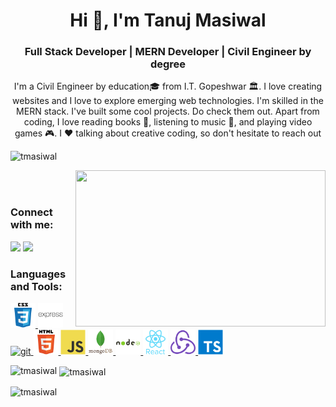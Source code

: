<h1 align="center">Hi 👋, I'm Tanuj Masiwal</h1>
<h3 align="center">Full Stack Developer | MERN Developer | Civil Engineer by degree</h3>
<p align="center"> I'm a Civil Engineer by education🎓 from I.T. Gopeshwar 🏛.  I love creating websites and I love to explore emerging web technologies. I'm skilled in the MERN stack. I've built some cool projects. Do check them out. Apart from coding, I love reading books 📘, listening to music 🎵, and playing video games 🎮. I ♥️ talking about creative coding, so don't hesitate to reach out </p>
<p align="left"> <img src="https://komarev.com/ghpvc/?username=tmasiwal&label=Profile%20views&color=0e75b6&style=flat" alt="tmasiwal" /> </p>
 <img align="right"   src="https://github.com/tmasiwal/tmasiwal/assets/123891999/0541dbc7-0c4e-4663-ad3e-b4ce185faec7" width="400" height="250"/>
 <br>
 <br>

<h3 align="left">Connect with me:</h3>
<p align="left">
<a href="https://www.linkedin.com/in/tanuj-masiwal-aa356b1b8/"> <img src="https://img.shields.io/badge/linkedin-%230077B5.svg?&style=for-the-badge&logo=linkedin&logoColor=white" /></a>
<a href="mailto:tanujmasiwal@gmail.com"> <img src="https://img.shields.io/badge/Gmail-D14836?style=for-the-badge&logo=gmail&logoColor=white" /></a>
</p>


<h3 align="left">Languages and Tools:</h3>
<p align="left"> <a href="https://www.w3schools.com/css/" target="_blank" rel="noreferrer"> <img src="https://raw.githubusercontent.com/devicons/devicon/master/icons/css3/css3-original-wordmark.svg" alt="css3" width="40" height="40"/> </a> <a href="https://expressjs.com" target="_blank" rel="noreferrer"> <img src="https://raw.githubusercontent.com/devicons/devicon/master/icons/express/express-original-wordmark.svg" alt="express" width="40" height="40"/> </a> <a href="https://git-scm.com/" target="_blank" rel="noreferrer"> <img src="https://www.vectorlogo.zone/logos/git-scm/git-scm-icon.svg" alt="git" width="40" height="40"/> </a> <a href="https://www.w3.org/html/" target="_blank" rel="noreferrer"> <img src="https://raw.githubusercontent.com/devicons/devicon/master/icons/html5/html5-original-wordmark.svg" alt="html5" width="40" height="40"/> </a> <a href="https://developer.mozilla.org/en-US/docs/Web/JavaScript" target="_blank" rel="noreferrer"> <img src="https://raw.githubusercontent.com/devicons/devicon/master/icons/javascript/javascript-original.svg" alt="javascript" width="40" height="40"/> </a> <a href="https://www.mongodb.com/" target="_blank" rel="noreferrer"> <img src="https://raw.githubusercontent.com/devicons/devicon/master/icons/mongodb/mongodb-original-wordmark.svg" alt="mongodb" width="40" height="40"/> </a> <a href="https://nodejs.org" target="_blank" rel="noreferrer"> <img src="https://raw.githubusercontent.com/devicons/devicon/master/icons/nodejs/nodejs-original-wordmark.svg" alt="nodejs" width="40" height="40"/> </a> <a href="https://reactjs.org/" target="_blank" rel="noreferrer"> <img src="https://raw.githubusercontent.com/devicons/devicon/master/icons/react/react-original-wordmark.svg" alt="react" width="40" height="40"/> </a> <a href="https://redux.js.org" target="_blank" rel="noreferrer"> <img src="https://raw.githubusercontent.com/devicons/devicon/master/icons/redux/redux-original.svg" alt="redux" width="40" height="40"/> </a> <a href="https://www.typescriptlang.org/" target="_blank" rel="noreferrer"> <img src="https://raw.githubusercontent.com/devicons/devicon/master/icons/typescript/typescript-original.svg" alt="typescript" width="40" height="40"/> </a> </p>

<p><img align="left" src="https://github-readme-stats.vercel.app/api/top-langs?username=tmasiwal&show_icons=true&locale=en&layout=compact" alt="tmasiwal" /></p>

<p>&nbsp;<img align="center" src="https://github-readme-stats.vercel.app/api?username=tmasiwal&show_icons=true&locale=en" alt="tmasiwal" /></p>

<p><img align="center" src="https://github-readme-streak-stats.herokuapp.com/?user=tmasiwal&" alt="tmasiwal" /></p>
